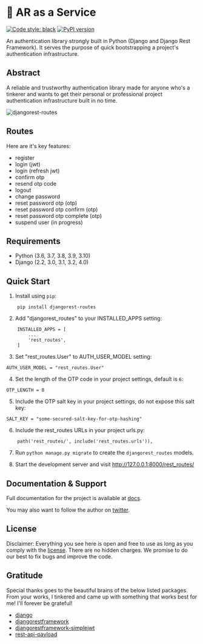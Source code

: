
# 🔐 AR as a Service


[![Code style: black](https://img.shields.io/badge/code%20style-black-000000.svg)](https://github.com/psf/black)
[![PyPI version](https://badge.fury.io/py/djangorest-routes.svg)](https://badge.fury.io/py/djangorest-routes)


An authentication library strongly built in Python (Django and Django Rest Framework). It serves the purpose of quick bootstrapping a project's authentication infrastructure.



Abstract
-----------
A reliable and trustworthy authentication library made for anyone who's a tinkerer and wants to get their personal or professional project authentication infrastructure built in no time.

![djangorest-routes](https://user-images.githubusercontent.com/55067204/161224355-7a6c59cc-9d14-4a9c-a861-19f2e7682688.png)


Routes
---------
Here are it's key features:

- register
- login (jwt)
- login (refresh jwt)
- confirm otp 
- resend otp code
- logout
- change password
- reset password otp (otp)
- reset password otp confirm (otp)
- reset password otp complete (otp)
- suspend user (in progress)


Requirements
---------------

* Python (3.6, 3.7, 3.8, 3.9, 3.10)
* Django (2.2, 3.0, 3.1, 3.2, 4.0)


Quick Start
-----------

1. Install using `pip`:
```
    pip install djangorest-routes
```

2. Add "djangorest_routes" to your INSTALLED_APPS setting:
```
    INSTALLED_APPS = [
        ...
        'rest_routes',
    ]
```

3. Set "rest_routes.User" to AUTH_USER_MODEL setting:
```
AUTH_USER_MODEL = "rest_routes.User"
```

4. Set the length of the OTP code in your project settings, default is `6`:
```
OTP_LENGTH = 8
```

5. Include the OTP salt key in your project settings, do not expose this salt key:
```
SALT_KEY = "some-secured-salt-key-for-otp-hashing"
```

6. Include the rest_routes URLs in your project urls.py:
```
    path('rest_routes/', include('rest_routes.urls')),
```

7. Run ``python manage.py migrate`` to create the `djangorest_routes` models.

8. Start the development server and visit http://127.0.0.1:8000/rest_routes/


Documentation & Support
--------------------------

Full documentation for the project is available at [docs](https://djangorest-routes.digitalstade.com/).

You may also want to follow the author on [twitter](https://twitter.com/israelabraham_).


License
---------
Disclaimer: Everything you see here is open and free to use as long as you comply with the [license](https://github.com/israelabraham/djangorest-routes/blob/main/LICENSE.txt). There are no hidden charges. We promise to do our best to fix bugs and improve the code.


Gratitude
----------
Special thanks goes to the beautiful brains of the below listed packages. From your works, I tinkered and came up with something that works best for me! I'll forever be grateful!

- [django](https://github.com/django/django)
- [djangorestframework](https://github.com/encode/django-rest-framework)
- [djangorestframework-simplejwt](https://github.com/jazzband/djangorestframework-simplejwt)
- [rest-api-payload](https://github.com/israelabraham/api-payload)
